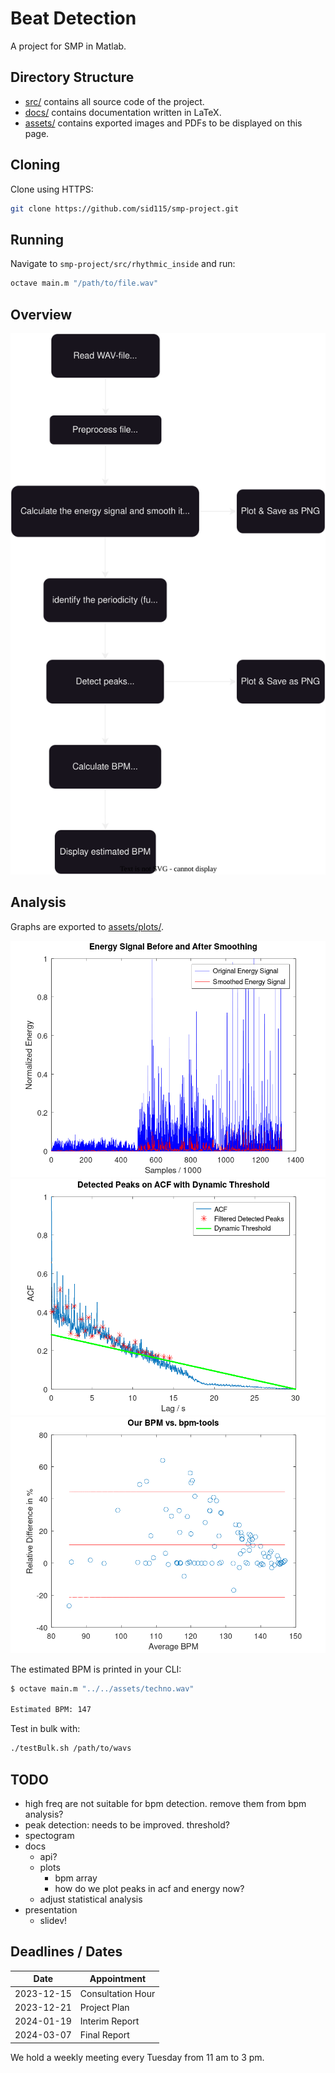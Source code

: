 # Beat Detection

A project for SMP in Matlab.

## Directory Structure

- [src/](./src/) contains all source code of the project.
- [docs/](./docs/) contains documentation written in LaTeX.
- [assets/](./assets/) contains exported images and PDFs to be displayed on this page.

## Cloning

Clone using HTTPS:

```bash
git clone https://github.com/sid115/smp-project.git
```

## Running

Navigate to `smp-project/src/rhythmic_inside` and run:

```bash
octave main.m "/path/to/file.wav"
```

## Overview

![FlowChartBD.svg](assets/FlowChartBD.svg)

## Analysis

Graphs are exported to [assets/plots/](./assets/plots).

![energy.png](./assets/plots/energy.png)
![peaks.png](./assets/plots/peaks.png)
![bland_altman.png](./assets/plots/bland_altman.png)

The estimated BPM is printed in your CLI:

```bash
$ octave main.m "../../assets/techno.wav"

Estimated BPM: 147
```

Test in bulk with:

```bash
./testBulk.sh /path/to/wavs
```

## TODO

- high freq are not suitable for bpm detection. remove them from bpm analysis?
- peak detection: needs to be improved. threshold?
- spectogram
- docs
    - api?
    - plots
        - bpm array
        - how do we plot peaks in acf and energy now?
    - adjust statistical analysis
- presentation
    - slidev!

## Deadlines / Dates

Date | Appointment
---|---
2023-12-15 | Consultation Hour
2023-12-21 | Project Plan
2024-01-19 | Interim Report
2024-03-07 | Final Report

We hold a weekly meeting every Tuesday from 11 am to 3 pm.
